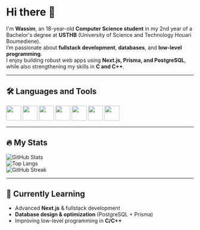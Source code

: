 # Hi there 👋

I'm **Wassim**, an 18-year-old **Computer Science student** in my 2nd year of a Bachelor's degree at **USTHB** (University of Science and Technology Houari Boumediene).  
I’m passionate about **fullstack development**, **databases**, and **low-level programming**.  
I enjoy building robust web apps using **Next.js, Prisma, and PostgreSQL**, while also strengthening my skills in **C and C++**.

---

## 🛠️ Languages and Tools

<p>
  <img src="https://cdn.jsdelivr.net/gh/devicons/devicon/icons/javascript/javascript-original.svg" width="40"/>
  <img src="https://cdn.jsdelivr.net/gh/devicons/devicon/icons/html5/html5-original.svg" width="40"/>
  <img src="https://cdn.jsdelivr.net/gh/devicons/devicon/icons/css3/css3-original.svg" width="40"/>
  <img src="https://cdn.jsdelivr.net/gh/devicons/devicon/icons/c/c-original.svg" width="40"/>
  <img src="https://cdn.jsdelivr.net/gh/devicons/devicon/icons/cplusplus/cplusplus-original.svg" width="40"/>
  <img src="https://cdn.jsdelivr.net/gh/devicons/devicon/icons/prisma/prisma-original.svg" width="40"/>
  <img src="https://cdn.jsdelivr.net/gh/devicons/devicon/icons/postgresql/postgresql-original.svg" width="40"/>
</p>

---

## 🔥 My Stats

![GitHub Stats](https://github-readme-stats.vercel.app/api?username=TON_PSEUDO&show_icons=true&theme=radical)  
![Top Langs](https://github-readme-stats.vercel.app/api/top-langs/?username=TON_PSEUDO&layout=compact&theme=radical)  
![GitHub Streak](https://streak-stats.demolab.com?user=TON_PSEUDO&theme=radical)

---

## 🎯 Currently Learning

- Advanced **Next.js** & fullstack development  
- **Database design & optimization** (PostgreSQL + Prisma)  
- Improving low-level programming in **C/C++**  
